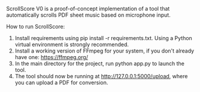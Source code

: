 ScrollScore V0 is a proof-of-concept implementation of a tool that automatically scrolls PDF sheet music based on microphone input.

How to run ScrollScore:
1. Install requirements using pip install -r requirements.txt. Using a Python virtual environment is strongly recommended.
2. Install a working version of FFmpeg for your system, if you don't already have one: https://ffmpeg.org/
3. In the main directory for the project, run python app.py to launch the tool.
4. The tool should now be running at http://127.0.0.1:5000/upload, where you can upload a PDF for conversion.
